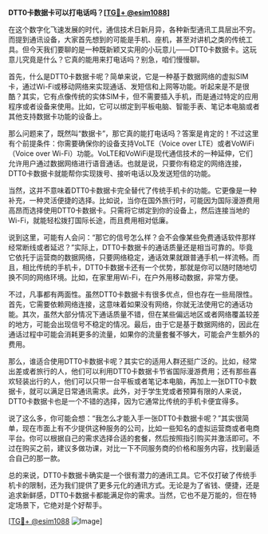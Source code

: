 **DTT0卡数据卡可以打电话吗？[[TG💪+ @esim1088](https://t.me/s/esim1088)]**

在这个数字化飞速发展的时代，通信技术日新月异，各种新型通讯工具层出不穷。而提到通讯设备，大家首先想到的可能是手机、座机，甚至对讲机之类的传统工具。但今天我们要聊的是一种既新颖又实用的小玩意儿——DTT0卡数据卡。这玩意儿究竟是什么？它真的能用来打电话吗？别急，咱们慢慢聊。

首先，什么是DTT0卡数据卡呢？简单来说，它是一种基于数据网络的虚拟SIM卡，通过Wi-Fi或移动网络来实现通话、发短信和上网等功能。听起来是不是很酷？其实，它有点像传统的实体SIM卡，但不需要插入手机，而是通过特定的应用程序或者设备来使用。比如，它可以绑定到平板电脑、智能手表、笔记本电脑或者其他支持数据卡功能的设备上。

那么问题来了，既然叫“数据卡”，那它真的能打电话吗？答案是肯定的！不过这里有个前提条件：你需要确保你的设备支持VoLTE（Voice over LTE）或者VoWiFi（Voice over Wi-Fi）功能。VoLTE和VoWiFi是现代通信技术的一种延伸，它们允许用户通过数据网络进行语音通话。也就是说，只要你有稳定的网络连接，DTT0卡数据卡就能帮你实现拨号、接听电话以及发送短信的功能。

当然，这并不意味着DTT0卡数据卡完全替代了传统手机卡的功能。它更像是一种补充，一种灵活便捷的选择。比如说，当你在国外旅行时，可能因为国际漫游费用高昂而选择使用DTT0卡数据卡。只需将它绑定到你的设备上，然后连接当地的Wi-Fi，就能轻松拨打国际长途，而且费用相对低廉。

说到这里，可能有人会问：“那它的信号怎么样？会不会像某些免费通话软件那样经常断线或者延迟？”实际上，DTT0卡数据卡的通话质量还是相当可靠的。毕竟它依托于运营商的数据网络，只要网络稳定，通话效果就跟普通手机一样流畅。而且，相比传统的手机卡，DTT0卡数据卡还有一个优势，那就是你可以随时随地切换不同的网络环境。比如，在家里用Wi-Fi，在户外用移动数据，非常方便。

不过，凡事都有两面性。虽然DTT0卡数据卡有很多优点，但也存在一些局限性。首先，它需要依赖网络连接，这意味着如果没有网络，你就无法使用它的通话功能。其次，虽然大部分情况下通话质量不错，但在某些偏远地区或者网络覆盖较差的地方，可能会出现信号不稳定的情况。最后，由于它是基于数据网络的，因此在通话过程中可能会消耗更多的流量，如果你的流量套餐不够大，可能会产生额外的费用。

那么，谁适合使用DTT0卡数据卡呢？其实它的适用人群还挺广泛的。比如，经常出差或者旅行的人，他们可以利用DTT0卡数据卡节省国际漫游费用；还有那些喜欢轻装出行的人，他们可以只带一台平板或者笔记本电脑，再加上一张DTT0卡数据卡，就可以满足日常通讯需求。此外，对于学生党或者预算有限的人来说，DTT0卡数据卡也是一个不错的选择，因为它通常比传统的手机卡便宜得多。

说了这么多，你可能会想：“我怎么才能入手一张DTT0卡数据卡呢？”其实很简单，现在市面上有不少提供这种服务的公司，比如一些知名的虚拟运营商或者电商平台。你可以根据自己的需求选择合适的套餐，然后按照指引购买并激活即可。不过在购买之前，建议多做功课，对比一下不同服务商的价格和服务内容，找到最适合自己的那一款。

总的来说，DTT0卡数据卡确实是一个很有潜力的通讯工具。它不仅打破了传统手机卡的限制，还为我们提供了更多元化的通讯方式。无论是为了省钱、便捷，还是追求新鲜感，DTT0卡数据卡都能满足你的需求。当然，它也不是万能的，但在特定场景下，它绝对是个好帮手。

[[TG💪+ @esim1088](https://t.me/s/esim1088) ![Image](https://i.postimg.cc/4NQfJmqS/Snipaste-2025-05-13-00-14-12.png)]